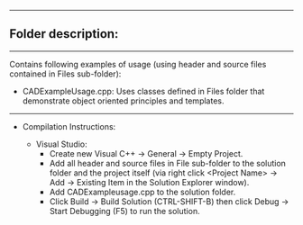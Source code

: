 ------------------------------------------------------------------------------------------------------------------------------------
## Folder description:
------------------------------------------------------------------------------------------------------------------------------------
Contains following examples of usage (using header and source files contained in Files sub-folder):

- CADExampleUsage.cpp: Uses classes defined in Files folder that demonstrate object oriented principles and templates. 
------------------------------------------------------------------------------------------------------------------------------------
* Compilation Instructions:  

  * Visual Studio:
    - Create new Visual C++ -> General -> Empty Project.
    - Add all header and source files in File sub-folder to the solution folder and the project itself (via right click 
    \<Project Name\> -> Add -> Existing Item in the Solution Explorer window).
    - Add CADExampleusage.cpp to the solution folder.
    - Click Build -> Build Solution (CTRL-SHIFT-B) then click Debug -> Start Debugging (F5) to run the solution.
